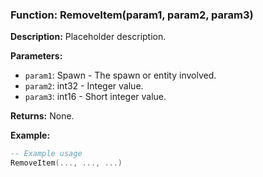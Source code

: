 ### Function: RemoveItem(param1, param2, param3)

**Description:**
Placeholder description.

**Parameters:**
- `param1`: Spawn - The spawn or entity involved.
- `param2`: int32 - Integer value.
- `param3`: int16 - Short integer value.

**Returns:** None.

**Example:**

```lua
-- Example usage
RemoveItem(..., ..., ...)
```
